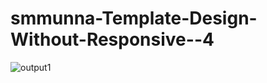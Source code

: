 # smmunna-Template-Design-Without-Responsive--4

![output1](https://user-images.githubusercontent.com/64527538/169222201-63809e5b-9de3-4f5f-ab31-39a6e8afce72.png)
